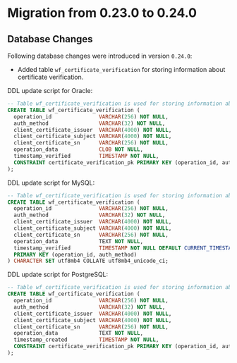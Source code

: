 # Migration from 0.23.0 to 0.24.0

## Database Changes

Following database changes were introduced in version `0.24.0`:
 
- Added table `wf_certificate_verification` for storing information about certificate verification.
  
DDL update script for Oracle:
```sql
-- Table wf_certificate_verification is used for storing information about verified client TLS certificates.
CREATE TABLE wf_certificate_verification (
  operation_id               VARCHAR(256) NOT NULL,
  auth_method                VARCHAR(32) NOT NULL,
  client_certificate_issuer  VARCHAR(4000) NOT NULL,
  client_certificate_subject VARCHAR(4000) NOT NULL,
  client_certificate_sn      VARCHAR(256) NOT NULL,
  operation_data             CLOB NOT NULL,
  timestamp_verified         TIMESTAMP NOT NULL,
  CONSTRAINT certificate_verification_pk PRIMARY KEY (operation_id, auth_method)
);
```

DDL update script for MySQL:
```sql
-- Table wf_certificate_verification is used for storing information about verified client TLS certificates.
CREATE TABLE wf_certificate_verification (
  operation_id               VARCHAR(256) NOT NULL,
  auth_method                VARCHAR(32) NOT NULL,
  client_certificate_issuer  VARCHAR(4000) NOT NULL,
  client_certificate_subject VARCHAR(4000) NOT NULL,
  client_certificate_sn      VARCHAR(256) NOT NULL,
  operation_data             TEXT NOT NULL,
  timestamp_verified         TIMESTAMP NOT NULL DEFAULT CURRENT_TIMESTAMP,
  PRIMARY KEY (operation_id, auth_method)
) CHARACTER SET utf8mb4 COLLATE utf8mb4_unicode_ci;
```

DDL update script for PostgreSQL:
```sql
-- Table wf_certificate_verification is used for storing information about verified client TLS certificates.
CREATE TABLE wf_certificate_verification (
  operation_id               VARCHAR(256) NOT NULL,
  auth_method                VARCHAR(32) NOT NULL,
  client_certificate_issuer  VARCHAR(4000) NOT NULL,
  client_certificate_subject VARCHAR(4000) NOT NULL,
  client_certificate_sn      VARCHAR(256) NOT NULL,
  operation_data             TEXT NOT NULL,
  timestamp_created          TIMESTAMP NOT NULL,
  CONSTRAINT certificate_verification_pk PRIMARY KEY (operation_id, auth_method)
);
```
